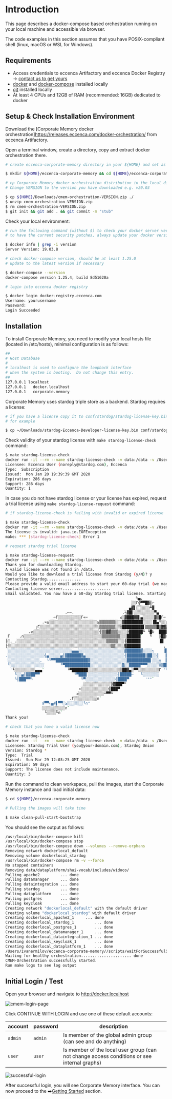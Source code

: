 # Introduction

This page describes a docker-compose based orchestration running on your local machine and accessible via browser.

The code examples in this section assumes that you have POSIX-compliant shell (linux, macOS or WSL for Windows).

## Requirements

- Access credentials to eccenca Artifactory and eccenca Docker Registry → [contact us to get yours](https://eccenca.com/en/contact)
- [docker](https://www.docker.com/) and [docker-compose](https://docs.docker.com/compose/install/) installed locally
- [git](https://git-scm.com/book/en/v2/Getting-Started-Installing-Git) installed locally
- At least 4 CPUs and 12GB of RAM (recommended: 16GB) dedicated to docker

## Setup & Check Installation Environment

Download the [Corporate Memory docker orchestration]<https://releases.eccenca.com/docker-orchestration/> from eccenca Artifactory.

Open a terminal window, create a directory, copy and extract docker orchestration there.

```bash
# create eccenca-corporate-memory directory in your ${HOME} and set as a working dir

$ mkdir ${HOME}/eccenca-corporate-memory && cd ${HOME}/eccenca-corporate-memory

# cp Corporate Memory docker orchestration distribution in the local directory
# Change VERSION to the version you have downloaded e.g. v20.03

$ cp ${HOME}/Downloads/cmem-orchestration-VERSION.zip ./
$ unzip cmem-orchestration-VERSION.zip
$ rm cmem-orchestration-VERSION.zip
$ git init && git add . && git commit -m "stub"
```

Check your local environment:

```bash
# run the following command (without $) to check your docker server version, should be at least 19.03
# to have the current security patches, always update your docker version to the latest one

$ docker info | grep -i version
Server Version: 19.03.8

# check docker-compose version, should be at least 1.25.0
# update to the latest version if necessary

$ docker-compose --version
docker-compose version 1.25.4, build 8d51620a

# login into eccenca docker registry

$ docker login docker-registry.eccenca.com
Username: yourusername
Password:
Login Succeeded
```

## Installation

To install Corporate Memory, you need to modify your local hosts file (located in /etc/hosts), minimal configuration is as follows:

```bash
##
# Host Database
#
# localhost is used to configure the loopback interface
# when the system is booting.  Do not change this entry.
##
127.0.0.1 localhost
127.0.0.1   docker.localhost
127.0.0.1   corporate.memory
```

Corporate Memory uses stardog triple store as a backend. Stardog requires a license:

```bash
# if you have a license copy it to conf/stardog/stardog-license-key.bin
# for example

$ cp ~/Downloads/stardog-Eccenca-Developer-license-key.bin conf/stardog/stardog-license-key.bin
```

Check validity of your stardog license with `make stardog-license-check` command:

```bash
$ make stardog-license-check
docker run -it --rm --name stardog-license-check -v data:/data -v /Users/ivanermilov/eccenca-corporate-memory//conf/stardog/stardog-license-key.bin:/data/stardog-license-key.bin docker-registry.eccenca.com/complexible-stardog:v7.2.0-1 stardog-admin license info /data/stardog-license-key.bin
Licensee: Eccenca User (noreply@stardog.com), Eccenca
Type:  Subscription
Issued:  Mon Jan 20 19:39:39 GMT 2020
Expiration: 286 days
Support: 286 days
Quantity: 1
```

In case you do not have stardog license or your license has expired, request a trial license using `make stardog-license-request` command:

```bash
# if stardog-license-check is failing with invalid or expired license

$ make stardog-license-check
docker run -it --rm --name stardog-license-check -v data:/data -v /Users/ivanermilov/eccenca-corporate-memory//conf/stardog/stardog-license-key.bin:/data/stardog-license-key.bin docker-registry.eccenca.com/complexible-stardog:v7.2.0-1 stardog-admin license info /data/stardog-license-key.bin
The license is invalid: java.io.EOFException
make: *** [stardog-license-check] Error 1

# request stardog trial license

$ make stardog-license-request
docker run -it --rm --name stardog-license-check -v data:/data -v /Users/ivanermilov/eccenca-corporate-memory//conf/stardog/stardog-license-key.bin:/data/stardog-license-key.bin docker-registry.eccenca.com/complexible-stardog:v7.2.0-1 stardog-admin license request --force --output /data/stardog-license-key.bin
Thank you for downloading Stardog.
A valid license was not found in /data.
Would you like to download a trial license from Stardog (y/N)? y
Contacting Stardog...............
Please provide a valid email address to start your 60-day trial (we may occasionally contact you with Stardog news):  you@your-domain.com
Contacting license server.....................
Email validated. You now have a 60-day Stardog trial license. Starting Stardog...
                                                         %▄,
                                                       ░░Γ╬▀▀█▓╣⌐
                                                      ▄▓▌░░░░░░╨▓
                          .⌐⌐.                     .½▓█▌░░░░░░░░░▀▄
                     ⌐Γ░░░░░░░░░░Γ«⌐              ≤░▓███▓▓▌▄░░░░░▓▒█Γ⌐
                .»≥░░░░░░░░░░░░░░░░░░░░░≥▒▒▒▒▒▒▒░░░▓████████░░░░▐█▄╙░░≥░░≥[».
             ┌Γ░░░░░░░░░░░░░░░░░░░░░░░░░░▒▒▒▒▒▒▒░░╫█████████▌▒▒▒▒▒█▒▓▓▓▌▌▌▌▓▓█▓⌐
          .≥░░░░░░░░░░░░░░░░░░░░░░░░░░░░░╢▒▒▓▓▒▒▒░░░░╟██████╙ └█b  ████▀▀▒█████▌
 Γ    .∩░░░░░░░░░░░░░░░░░░░░░░░░░░░░░░░░░░▒▒▒▒▒▒▒▒░░░██████`   ╙   ╟█▓∩  ███▀██▌
├░, .░░░░░░░░░░░░░░░░░░░░░░░░░░░░░░░░░░░░░░░▒▒▒▒▒░░░╫██████        ▐█    ██    ╙
├░░░░░░░░░░░░░░░░░░░░░░░░░░░░░░░░░░░░░░░░░░░░░▒▒░░░░▓██████          ,  '  ▄
 ░░░░░░░░░░░░░░░░░░░░░░░░░░░░▄▄▄░░░░░░░░░░░░░░░░░░░░▓██████▓░░░░╕    ▐█▄   ██
.░░░░░░░░░░░░░░░░╣▄░░░░░▄╣▓██████▓▄░░░░░░░░░░░░░░░░░╢████████▒██░░╣   ██▄▄╣▒▒▌▄▄
 ░░░░░░░░░░░░░░,  └╙▀▀██████████████▓░░░░░░░░░░░░░░░░██████████▌░░░╦  █▒██████▌
 ╙░░░░░░░░░░░░░░░       ╙▀███████████░░░░░░░░░░░░░░▓░░█████▀▀▀░░░░░╬▒█████████
  '╙░░░░░░░░░▄▄▄`          └▀███████░░░░░░░░░░░░░░║██▓▄░▀▀░░░░░░░░░Γ "╙░░░░▀▀
    ╙░░▄╣▓▓██▀▀               ╙▀███▌░░░░░░░░░░░░░╢█████⌐   ╙░░░░░░░
    └╣███▀▀└                     ╙▀░░░░░░░░░░░░░╣████▀       '""`
                                 .░░░░░░░░░░░░╠▓███▀²
                                «░░░░░░░░░░░░╣███▀
                               ≥░░░░░░░░░░░┴▀▀╙
                            .Γ░░░░░░░░░░∩`
                á▀▀╕▄#▌▀▀░≥░░░░░░░╙∩"
                ░░░░░░░░░░∩`
                 └░░░░╙∩`
Thank you!

# check that you have a valid license now

$ make stardog-license-check
docker run -it --rm --name stardog-license-check -v data:/data -v /Users/ivanermilov/eccenca-corporate-memory//conf/stardog/stardog-license-key.bin:/data/stardog-license-key.bin docker-registry.eccenca.com/complexible-stardog:v7.2.0-1 stardog-admin license info /data/stardog-license-key.bin
Licensee: Stardog Trial User (you@your-domain.com), Stardog Union
Version: Stardog *
Type:  Trial
Issued:  Sun Mar 29 12:03:25 GMT 2020
Expiration: 59 days
Support: The license does not include maintenance.
Quantity: 3
```

Run the command to clean workspace, pull the images, start the Corporate Memory instance and load initial data:

```bash
$ cd ${HOME}/eccenca-corporate-memory

# Pulling the images will take time

$ make clean-pull-start-bootstrap

```

You should see the output as follows:

```bash
/usr/local/bin/docker-compose kill
/usr/local/bin/docker-compose stop
/usr/local/bin/docker-compose down --volumes --remove-orphans
Removing network dockerlocal_default
Removing volume dockerlocal_stardog
/usr/local/bin/docker-compose rm -v --force
No stopped containers
Removing data/dataplatform/shui-vocab/includes/widoco/
Pulling apache2         ... done
Pulling datamanager     ... done
Pulling dataintegration ... done
Pulling stardog         ... done
Pulling dataplatform    ... done
Pulling postgres        ... done
Pulling keycloak        ... done
Creating network "dockerlocal_default" with the default driver
Creating volume "dockerlocal_stardog" with default driver
Creating dockerlocal_apache2_1     ... done
Creating dockerlocal_stardog_1         ... done
Creating dockerlocal_postgres_1        ... done
Creating dockerlocal_datamanager_1     ... done
Creating dockerlocal_dataintegration_1 ... done
Creating dockerlocal_keycloak_1        ... done
Creating dockerlocal_dataplatform_1    ... done
/Users/ivanermilov/eccenca-corporate-memory//scripts/waitForSuccessfulStart.sh
Waiting for healthy orchestration...................... done
CMEM-Orchestration successfully started.
Run make logs to see log output
```

## Initial Login / Test

Open your browser and navigate to <http://docker.localhost>

![cmem-login-page](../22-1-cmem-login-page.png)

Click CONTINUE WITH LOGIN and use one of these default accounts:

| account | password | description                                                                                 |
| ------- | -------- | ------------------------------------------------------------------------------------------- |
| `admin` | `admin`  | Is member of the global admin group (can see and do anything)                               |
| `user`  | `user`   | Is member of the local user group (can not change access conditions or see internal graphs) |

![successful-login](../22-1-successful-login.png)

After successful login, you will see Corporate Memory interface. You can now proceed to the :arrow_right:[Getting Started](../../../getting-started/index.md) section.
